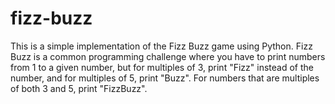 # fizz-buzz
This is a simple implementation of the Fizz Buzz game using Python. Fizz Buzz is a common programming challenge where you have to print numbers from 1 to a given number, but for multiples of 3, print "Fizz" instead of the number, and for multiples of 5, print "Buzz". For numbers that are multiples of both 3 and 5, print "FizzBuzz".
